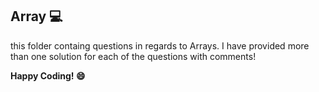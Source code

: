 ## Array 💻
this folder containg questions in regards to Arrays. 
I have provided more than one solution for each of the questions with comments! 

**Happy Coding! 😄**